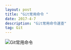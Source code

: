 ```yaml
---
layout: post
title: "Git常用命令 "
date: 2017-4-7
description: "Git常用命令速查"
tag: Git 
---   
```

![Git常用命令][1]


  [1]: ./images/git%E5%B8%B8%E7%94%A8%E5%91%BD%E4%BB%A4.jpg "git常用命令"